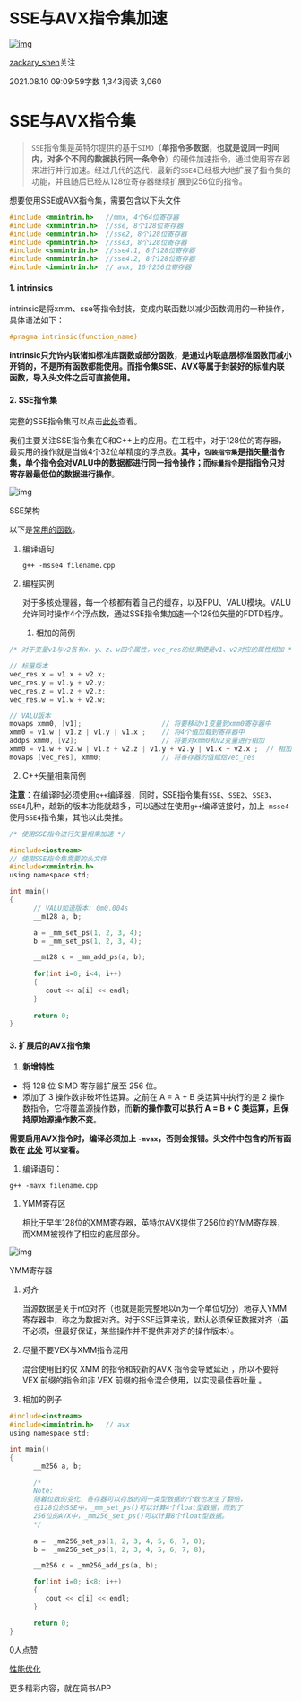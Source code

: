 # SSE与AVX指令集加速

[![img](https://upload.jianshu.io/users/upload_avatars/18517645/9a745851-3385-4df0-9125-0b3416a789dc.png?imageMogr2/auto-orient/strip|imageView2/1/w/96/h/96/format/webp)](https://www.jianshu.com/u/a671f9f312d2)

[zackary_shen](https://www.jianshu.com/u/a671f9f312d2)关注

2021.08.10 09:09:59字数 1,343阅读 3,060

# SSE与AVX指令集

> `SSE`指令集是英特尔提供的基于`SIMD`（**单指令多数据，也就是说同一时间内，对多个不同的数据执行同一条命令**）的硬件加速指令，通过使用寄存器来进行并行加速。经过几代的迭代，最新的`SSE4`已经极大地扩展了指令集的功能，并且随后已经从128位寄存器继续扩展到256位的指令。

想要使用SSE或AVX指令集，需要包含以下头文件



```c
#include <mmintrin.h>   //mmx, 4个64位寄存器
#include <xmmintrin.h>  //sse, 8个128位寄存器
#include <emmintrin.h>  //sse2, 8个128位寄存器
#include <pmmintrin.h>  //sse3, 8个128位寄存器
#include <smmintrin.h>  //sse4.1, 8个128位寄存器
#include <nmmintrin.h>  //sse4.2, 8个128位寄存器
#include <immintrin.h>  // avx, 16个256位寄存器
```

#### 1. **intrinsics**

intrinsic是将xmm、sse等指令封装，变成内联函数以减少函数调用的一种操作，具体语法如下：



```c
#pragma intrinsic(function_name)
```

**intrinsic只允许内联诸如标准库函数或部分函数，是通过内联底层标准函数而减小开销的，不是所有函数都能使用。而指令集SSE、AVX等属于封装好的标准内联函数，导入头文件之后可直接使用。**

#### 2. SSE指令集

完整的SSE指令集可以点击[此处](https://links.jianshu.com/go?to=https%3A%2F%2Fsoftpixel.com%2F~cwright%2Fprogramming%2Fsimd%2Fsse.php)查看。

我们主要关注SSE指令集在C和C++上的应用。在工程中，对于128位的寄存器，最实用的操作就是当做4个32位单精度的浮点数。**其中，`包装指令集`是指矢量指令集，单个指令会对VALU中的数据都进行同一指令操作；而`标量指令`是指指令只对寄存器最低位的数据进行操作**。

![img](https://upload-images.jianshu.io/upload_images/18517645-744fa6122cd0742d.png?imageMogr2/auto-orient/strip|imageView2/2/w/737/format/webp)

SSE架构

以下是[常用的函数](https://links.jianshu.com/go?to=https%3A%2F%2Fwww.cnblogs.com%2Fdragon2012%2Fp%2F5200698.html)。

1. 编译语句

   

   ```shell
   g++ -msse4 filename.cpp
   ```

1. 编程实例

   对于多核处理器，每一个核都有着自己的缓存，以及FPU、VALU模块。VALU允许同时操作4个浮点数，通过SSE指令集加速一个128位矢量的FDTD程序。

   1. 相加的简例



```c
/* 对于变量v1与v2各有x、y、z、w四个属性，vec_res的结果便是v1、v2对应的属性相加 */

// 标量版本
vec_res.x = v1.x + v2.x;
vec_res.y = v1.y + v2.y;
vec_res.z = v1.z + v2.z;
vec_res.w = v1.w + v2.w;

// VALU版本
movaps xmm0, [v1];                    // 将要移动v1变量到xmm0寄存器中
xmm0 = v1.w | v1.z | v1.y | v1.x ;    // 将4个值加载到寄存器中
addps xmm0, [v2];                     // 将要对xmm0和v2变量进行相加
xmm0 = v1.w + v2.w | v1.z + v2.z | v1.y + v2.y | v1.x + v2.x ;  // 相加
movaps [vec_res], xmm0;               // 将寄存器的值赋给vec_res
```

2. C++矢量相乘简例

**注意**：在编译时必须使用`g++`编译器，同时，SSE指令集有`SSE`、`SSE2`、`SSE3`、`SSE4`几种，越新的版本功能就越多，可以通过在使用`g++`编译链接时，加上`-msse4`使用`SSE4`指令集，其他以此类推。

      

```c
/* 使用SSE指令进行矢量相乘加速 */

#include<iostream>
// 使用SSE指令集需要的头文件
#include<xmmintrin.h>
using namespace std;

int main()
{
      // VALU加速版本: 0m0.004s
      __m128 a, b;

      a = _mm_set_ps(1, 2, 3, 4);
      b = _mm_set_ps(1, 2, 3, 4);

      __m128 c = _mm_add_ps(a, b);
      
      for(int i=0; i<4; i++)
      {
         cout << a[i] << endl;
      }
      
      return 0;
}
```

#### 3. 扩展后的AVX指令集

1. **新增特性**

- 将 128 位 SIMD 寄存器扩展至 256 位。
- 添加了 3 操作数非破坏性运算。之前在 A = A + B 类运算中执行的是 2 操作数指令，它将覆盖源操作数，而**新的操作数可以执行 A = B + C 类运算，且保持原始源操作数不变**。

**需要启用AVX指令时，编译必须加上 `-mvax`，否则会报错。头文件中包含的所有函数在 [此处](https://links.jianshu.com/go?to=https%3A%2F%2Fblog.csdn.net%2Ffuxiaoxiaoyue%2Farticle%2Fdetails%2F83153667) 可以查看。**

1. 编译语句：

   

```shell
g++ -mavx filename.cpp
```

1. YMM寄存区

   相比于早年128位的XMM寄存器，英特尔AVX提供了256位的YMM寄存器，而XMM被视作了相应的底层部分。

![img](https://upload-images.jianshu.io/upload_images/18517645-58fc82d7d40887be.gif?imageMogr2/auto-orient/strip|imageView2/2/w/329/format/webp)

YMM寄存器

1. 对齐

   当源数据是关于n位对齐（也就是能完整地以n为一个单位切分）地存入YMM寄存器中，称之为数据对齐。对于SSE运算来说，默认必须保证数据对齐（虽不必须，但最好保证，某些操作并不提供非对齐的操作版本）。

1. 尽量不要VEX与XMM指令混用

   混合使用旧的仅 XMM 的指令和较新的AVX 指令会导致延迟 ，所以不要将 VEX 前缀的指令和非 VEX 前缀的指令混合使用，以实现最佳吞吐量 。

1. 相加的例子

   

```c
#include<iostream>
#include<immintrin.h>   // avx
using namespace std;

int main()
{
      __m256 a, b;
      
      /*
      Note:
      随着位数的变化，寄存器可以存放的同一类型数据的个数也发生了翻倍，
      在128位的SSE中，_mm_set_ps()可以计算4个float型数据，而到了
      256位的AVX中，_mm256_set_ps()可以计算8个float型数据。
      */
      
      a =  _mm256_set_ps(1, 2, 3, 4, 5, 6, 7, 8);
      b =  _mm256_set_ps(1, 2, 3, 4, 5, 6, 7, 8);

      __m256 c = _mm256_add_ps(a, b);

      for(int i=0; i<8; i++)
      {
         cout << c[i] << endl;
      }

      return 0;
}
```



0人点赞



[性能优化](https://www.jianshu.com/nb/50533314)



更多精彩内容，就在简书APP